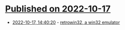 # [Published on 2022-10-17](index.md)

* [2022-10-17, 14:40:20](https://lobste.rs/s/fcu2dl/retrowin32_win32_emulator) - [retrowin32, a win32 emulator](https://neugierig.org/software/blog/2022/10/retrowin32.html)
